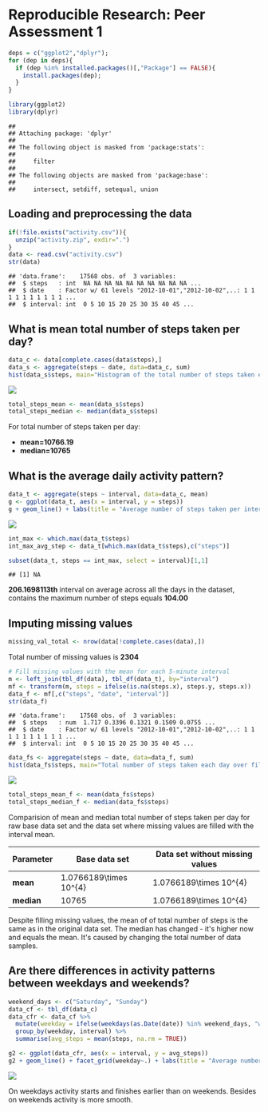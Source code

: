 # Reproducible Research: Peer Assessment 1


```r
deps = c("ggplot2","dplyr");
for (dep in deps){
  if (dep %in% installed.packages()[,"Package"] == FALSE){
    install.packages(dep);
  }
}

library(ggplot2)
library(dplyr)
```

```
## 
## Attaching package: 'dplyr'
## 
## The following object is masked from 'package:stats':
## 
##     filter
## 
## The following objects are masked from 'package:base':
## 
##     intersect, setdiff, setequal, union
```

## Loading and preprocessing the data


```r
if(!file.exists("activity.csv")){
  unzip("activity.zip", exdir=".")  
}
data <- read.csv("activity.csv")
str(data)
```

```
## 'data.frame':	17568 obs. of  3 variables:
##  $ steps   : int  NA NA NA NA NA NA NA NA NA NA ...
##  $ date    : Factor w/ 61 levels "2012-10-01","2012-10-02",..: 1 1 1 1 1 1 1 1 1 1 ...
##  $ interval: int  0 5 10 15 20 25 30 35 40 45 ...
```


## What is mean total number of steps taken per day?


```r
data_c <- data[complete.cases(data$steps),]
data_s <- aggregate(steps ~ date, data=data_c, sum)
hist(data_s$steps, main="Histogram of the total number of steps taken each day",xlab="steps")
```

![](PA1_template_files/figure-html/unnamed-chunk-3-1.png) 


```r
total_steps_mean <- mean(data_s$steps)
total_steps_median <- median(data_s$steps)
```
For total number of steps taken per day:

- **mean=10766.19**
- **median=10765**


## What is the average daily activity pattern?


```r
data_t <- aggregate(steps ~ interval, data=data_c, mean)
g <- ggplot(data_t, aes(x = interval, y = steps))
g + geom_line() + labs(title = "Average number of steps taken per interval")
```

![](PA1_template_files/figure-html/unnamed-chunk-4-1.png) 



```r
int_max <- which.max(data_t$steps)
int_max_avg_step <- data_t[which.max(data_t$steps),c("steps")]

subset(data_t, steps == int_max, select = interval)[1,1]
```

```
## [1] NA
```
**206.1698113th** interval on average across all the days in the dataset, contains the maximum number of steps equals **104.00**


## Imputing missing values

```r
missing_val_total <- nrow(data[!complete.cases(data),])
```
Total number of missing values is **2304**


```r
# Fill missing values with the mean for each 5-minute interval
m <- left_join(tbl_df(data), tbl_df(data_t), by="interval")
mf <- transform(m, steps = ifelse(is.na(steps.x), steps.y, steps.x))
data_f <- mf[,c("steps", "date", "interval")]
str(data_f)
```

```
## 'data.frame':	17568 obs. of  3 variables:
##  $ steps   : num  1.717 0.3396 0.1321 0.1509 0.0755 ...
##  $ date    : Factor w/ 61 levels "2012-10-01","2012-10-02",..: 1 1 1 1 1 1 1 1 1 1 ...
##  $ interval: int  0 5 10 15 20 25 30 35 40 45 ...
```


```r
data_fs <- aggregate(steps ~ date, data=data_f, sum)
hist(data_fs$steps, main="Total number of steps taken each day over filled data",xlab="steps")
```

![](PA1_template_files/figure-html/unnamed-chunk-8-1.png) 


```r
total_steps_mean_f <- mean(data_fs$steps)
total_steps_median_f <- median(data_fs$steps)
```

Comparision of mean and median total number of steps taken per day for raw base data set and the data set where missing values are filled with the interval mean.

Parameter     | Base data set           | Data set without missing values
------------- | ------------------------|----------------------------------
**mean**      | 1.0766189\times 10^{4}    | 1.0766189\times 10^{4}
**median**    | 10765  | 1.0766189\times 10^{4}

Despite filling missing values, the mean of of total number of steps is the same as in the original data set. The median has changed - it's higher now and equals the mean. It's caused by changing the total number of data samples.


## Are there differences in activity patterns between weekdays and weekends?

```r
weekend_days <- c("Saturday", "Sunday")
data_cf <- tbl_df(data_c)
data_cfr <- data_cf %>%
  mutate(weekday = ifelse(weekdays(as.Date(date)) %in% weekend_days, "weekend", "weekday")) %>%
  group_by(weekday, interval) %>%
  summarise(avg_steps = mean(steps, na.rm = TRUE)) 

g2 <- ggplot(data_cfr, aes(x = interval, y = avg_steps))
g2 + geom_line() + facet_grid(weekday~.) + labs(title = "Average number of steps taken per interval", y = "Number of steps")
```

![](PA1_template_files/figure-html/unnamed-chunk-10-1.png) 

On weekdays activity starts and finishes earlier than on weekends. Besides on weekends activity is more smooth.
